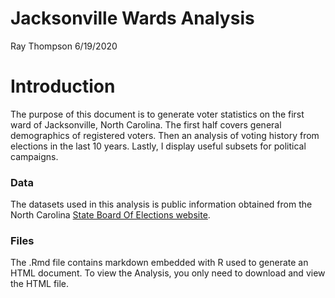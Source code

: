 Jacksonville Wards Analysis
================
Ray Thompson
6/19/2020

Introduction
============

The purpose of this document is to generate voter statistics on the first ward of Jacksonville, North Carolina. The first half covers general demographics of registered voters. Then an analysis of voting history from elections in the last 10 years. Lastly, I display useful subsets for political campaigns.

### Data

The datasets used in this analysis is public information obtained from the North Carolina [State Board Of Elections website](https://dl.ncsbe.gov/). 

### Files
The .Rmd file contains markdown embedded with R used to generate an HTML document. To view the Analysis, you only need to download and view the HTML file.
